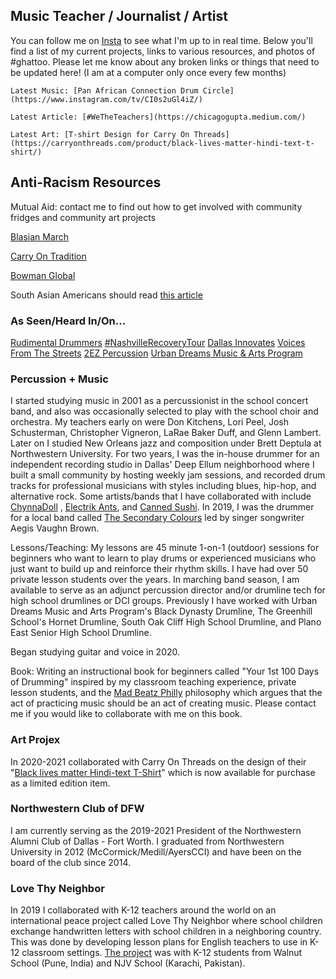 ## Music Teacher / Journalist / Artist

You can follow me on [Insta](https://instagram.com/ChicagoGupta) to see what I'm up to in real time. Below you'll find a list of my current projects, links to various resources, and photos of #ghattoo. Please let me know about any broken links or things that need to be updated here! (I am at a computer only once every few months)
```
Latest Music: [Pan African Connection Drum Circle](https://www.instagram.com/tv/CI0s2uGl4iZ/)

Latest Article: [#WeTheTeachers](https://chicagogupta.medium.com/)

Latest Art: [T-shirt Design for Carry On Threads](https://carryonthreads.com/product/black-lives-matter-hindi-text-t-shirt/)
```

## Anti-Racism Resources

Mutual Aid: contact me to find out how to get involved with community fridges and community art projects 

[Blasian March](https://www.instagram.com/blasianmarch/)

[Carry On Tradition](https://carryonthreads.com/)

[Bowman Global](http://bowmanglobal.co/)

South Asian Americans should read [this article](https://www.theatlantic.com/magazine/archive/2021/01/the-making-of-a-model-minority/617258/)

### As Seen/Heard In/On...
[Rudimental Drummers](https://www.instagram.com/p/CDj7xNCA75N/)
[#NashvilleRecoveryTour](https://www.instagram.com/p/CDmrIOYgICQ/)
[Dallas Innovates](https://dallasinnovates.com/voices-chirag-gupta-reinventing-the-k-12-classroom-in-2020/)
[Voices From The Streets](https://www.voicesfromthestreets.org/)
[2EZ Percussion](https://www.instagram.com/p/B_8XxIVgS5z/)
[Urban Dreams Music & Arts Program](https://www.instagram.com/p/CC7buRYnFuY/)


### Percussion + Music

I started studying music in 2001 as a percussionist in the school concert band, and also was occasionally selected to play with the school choir and orchestra. My teachers early on were Don Kitchens, Lori Peel, Josh Schusterman, Christopher Vigneron, LaRae Baker Duff, and Glenn Lambert. Later on I studied New Orleans jazz and composition under Brett Deptula at Northwestern University. For two years, I was the in-house drummer for an independent recording studio in Dallas' Deep Ellum neighborhood where I built a small community by hosting weekly jam sessions, and recorded drum tracks for professional musicians with styles including blues, hip-hop, and alternative rock. Some artists/bands that I have collaborated with include [ChynnaDoll](https://www.instagram.com/chynnadolltm/) , [Electrik Ants](https://www.instagram.com/electrikants/), and [Canned Sushi](https://www.instagram.com/sushi_in_a_can/). In 2019, I was the drummer for a local band called [The Secondary Colours](https://www.instagram.com/p/BwDK-DPHHnR/) led by singer songwriter Aegis Vaughn Brown. 

Lessons/Teaching: My lessons are 45 minute 1-on-1 (outdoor) sessions for beginners who want to learn to play drums or experienced musicians who just want to build up and reinforce their rhythm skills. I have had over 50 private lesson students over the years. In marching band season, I am available to serve as an adjunct percussion director and/or drumline tech for high school drumlines or DCI groups. Previously I have worked with Urban Dreams Music and Arts Program's Black Dynasty Drumline, The Greenhill School's Hornet Drumline, South Oak Cliff High School Drumline, and Plano East Senior High School Drumline. 

Began studying guitar and voice in 2020.

Book: Writing an instructional book for beginners called "Your 1st 100 Days of Drumming" inspired by my classroom teaching experience, private lesson students, and the [Mad Beatz Philly](https://www.instagram.com/madbeatzphilly/) philosophy which argues that the act of practicing music should be an act of creating music. Please contact me if you would like to collaborate with me on this book.

### Art Projex

In 2020-2021 collaborated with Carry On Threads on the design of their "[Black lives matter Hindi-text T-Shirt](https://carryonthreads.com/product/black-lives-matter-hindi-text-t-shirt/)" which is now available for purchase as a limited edition item. 

### Northwestern Club of DFW

I am currently serving as the 2019-2021 President of the Northwestern Alumni Club of Dallas - Fort Worth. I graduated from Northwestern University in 2012 (McCormick/Medill/AyersCCI) and have been on the board of the club since 2014. 

### Love Thy Neighbor

In 2019 I collaborated with K-12 teachers around the world on an international peace project called Love Thy Neighbor where school children exchange handwritten letters with school children in a neighboring country. This was done by developing lesson plans for English teachers to use in K-12 classroom settings.  [The project](https://www.facebook.com/walnutedu/posts/2436345716437948) was with K-12 students from Walnut School (Pune, India) and NJV School (Karachi, Pakistan). 
